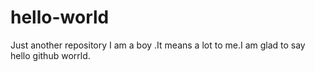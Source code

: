 # hello-world
Just another repository
I am a boy .It means a lot to me.I am glad to say hello github worrld.
